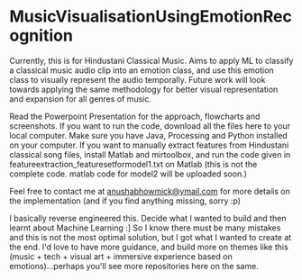 # MusicVisualisationUsingEmotionRecognition
Currently, this is for Hindustani Classical Music. Aims to apply ML to classify a classical music audio clip into an emotion class, and use this emotion class to visually represent the audio temporally. Future work will look towards applying the same methodology for better visual representation and expansion for all genres of music.


Read the Powerpoint Presentation for the approach, flowcharts and screenshots.
If you want to run the code, download all the files here to your local computer. Make sure you have Java, Processing and Python installed on your computer.
If you want to manually extract features from Hindustani classical song files, install Matlab and mirtoolbox, and run the code given in featureextraction_featuresetformodel1.txt on Matlab (this is not the complete code. matlab code for model2 will be uploaded soon.)

Feel free to contact me at anushabhowmick@ymail.com for more details on the implementation (and if you find anything missing, sorry :p)

I basically reverse engineered this. Decide what I wanted to build and then learnt about Machine Learning :] So I know there must be many mistakes and this is not the most optimal solution, but I got what I wanted to create at the end. I'd love to have more guidance, and build more on themes like this (music + tech + visual art + immersive experience based on emotions)...perhaps you'll see more repositories here on the same.

